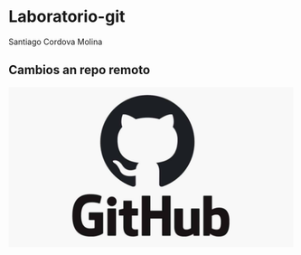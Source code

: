 # Laboratorio-git

Santiago Cordova Molina 

## Cambios an repo remoto

![Github logo](/Imagenes%20/Github_logo.jpeg)
